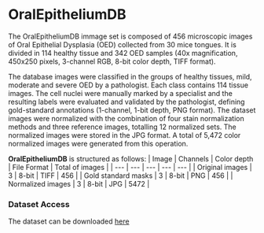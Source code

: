 # OralEpitheliumDB

The OralEpitheliumDB immage set is composed of 456 microscopic images of Oral Epithelial Dysplasia (OED) collected from 30 mice tongues. It is divided in 114 healthy tissue and 342 OED samples (40x magnification, 450x250 pixels, 3-channel RGB, 8-bit color depth, TIFF format).

The database images were classified in the groups of healthy tissues, mild, moderate and severe OED by a pathologist. Each class contains 114 tissue images.
The cell nuclei were manually marked by a specialist and the resulting labels were evaluated and validated by the pathologist, defining gold-standard annotations (1-channel, 1-bit depth, PNG format).
The dataset images were normalized with the combination of four stain normalization methods and three reference images, totalling 12 normalized sets. The normalized images were stored in the JPG format. A total of 5,472 color normalized images were generated from this operation.

**OralEpitheliumDB** is structured as follows:
| Image | Channels | Color depth | File Format | Total of images |
| --- | --- | --- | --- | --- |
| Original images | 3 | 8-bit | TIFF | 456 |
| Gold standard masks | 3 | 8-bit | PNG | 456 |
| Normalized images | 3 | 8-bit | JPG | 5472 |

### Dataset Access
The dataset can be downloaded [here](https://drive.proton.me/urls/Y1YQZEEQHR#GflWUYBf1M1c)
